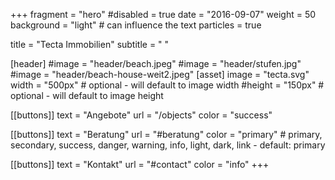 +++
fragment = "hero"
#disabled = true
date = "2016-09-07"
weight = 50
background = "light" # can influence the text <colgroup></colgroup>
particles = true

title = "Tecta Immobilien"
subtitle = " "

[header]
  #image = "header/beach.jpeg"
  #image = "header/stufen.jpg"
  #image = "header/beach-house-weit2.jpeg"
[asset]
  image = "tecta.svg"
  width = "500px" # optional - will default to image width
  #height = "150px" # optional - will default to image height

[[buttons]]
  text = "Angebote"
  url = "/objects"
  color = "success"

[[buttons]]
  text = "Beratung"
  url = "#beratung"
  color = "primary" # primary, secondary, success, danger, warning, info, light, dark, link - default: primary

[[buttons]]
  text = "Kontakt"
  url = "#contact"
  color = "info"
+++